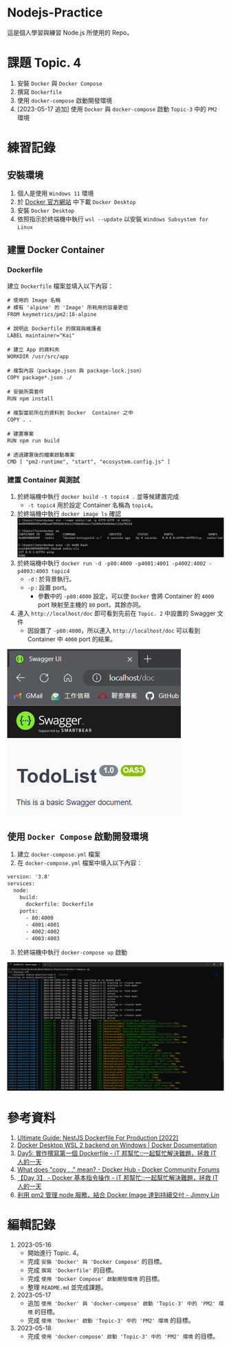 # Nodejs-Practice
這是個人學習與練習 Node.js 所使用的 Repo。

# 課題 Topic. 4
1. 安裝 `Docker` 與 `Docker Compose`
2. 撰寫 `Dockerfile`
3. 使用 `docker-compose` 啟動開發環境
4. [2023-05-17 追加] 使用 `Docker` 與 `docker-compose` 啟動 `Topic-3` 中的 `PM2` 環境

# 練習記錄
## 安裝環境
1. 個人是使用 `Windows 11` 環境
2. 於 [Docker 官方網站](https://www.docker.com/) 中下載 `Docker Desktop`
3. 安裝 `Docker Desktop`
4. 依照指示於終端機中執行 `wsl --update` 以安裝 `Windows Subsystem for Linux`

## 建置 Docker Container
### Dockerfile
建立 `Dockerfile` 檔案並填入以下內容：
```
# 使用的 Image 名稱
# 標有 'alpine' 的 'Image' 所耗用的容量更低
FROM keymetrics/pm2:18-alpine

# 說明此 Dockerfile 的撰寫與維護者
LABEL maintainer="Kai"

# 建立 App 的資料夾
WORKDIR /usr/src/app

# 複製內容（package.json 與 package-lock.json）
COPY package*.json ./

# 安裝所需套件
RUN npm install

# 複製當前所在的資料到 Docker  Container 之中
COPY . .

# 建置專案
RUN npm run build

# 透過建置後的檔案啟動專案
CMD [ "pm2-runtime", "start", "ecosystem.config.js" ]
```

### 建置 Container 與測試
1. 於終端機中執行 `docker build -t topic4 .` 並等候建置完成
    - `-t topic4` 用於設定 Container 名稱為 `topic4`。
2. 於終端機中執行 `docker image ls` 確認
![Docker  Container 建置結果](Image/01.png)
3. 於終端機中執行 `docker run -d -p80:4000 -p4001:4001 -p4002:4002 -p4003:4003 topic4`
    - `-d` : 於背景執行。
    - `-p` : 設置 port。
        - 參數中的 `-p80:4000` 設定，可以使 `Docker` 會將 Container 的 `4000` port 映射至主機的 `80` port，其餘亦同。
4. 連入 `http://localhost/doc` 即可看到先前在 `Topic. 2` 中設置的 Swagger 文件
    - 因設置了 `-p80:4000`，所以連入 `http://localhost/doc` 可以看到 Container 中 `4000` port 的結果。

![連入透過 Docker 啟動的專案](Image/02.png)

## 使用 `Docker Compose` 啟動開發環境
1. 建立 `docker-compose.yml` 檔案
2. 在 `docker-compose.yml` 檔案中填入以下內容：
```
version: '3.8'
services:
  node:
    build:
      dockerfile: Dockerfile
    ports:
      - 80:4000
      - 4001:4001
      - 4002:4002
      - 4003:4003
```
3. 於終端機中執行 `docker-compose up` 啟動

![使用 Docker Compose 啟動成功](Image/03.png)

# 參考資料
1. [Ultimate Guide: NestJS Dockerfile For Production [2022]](https://www.tomray.dev/nestjs-docker-production)
2. [Docker Desktop WSL 2 backend on Windows | Docker Documentation](https://docs.docker.com/desktop/windows/wsl/)
3. [Day5: 實作撰寫第一個 Dockerfile - iT 邦幫忙::一起幫忙解決難題，拯救 IT 人的一天](https://ithelp.ithome.com.tw/articles/10191016)
4. [What does "copy . ." mean? - Docker Hub - Docker Community Forums](https://forums.docker.com/t/what-does-copy-mean/74121/6)
5. [【Day 3】 -  Docker 基本指令操作 - iT 邦幫忙::一起幫忙解決難題，拯救 IT 人的一天](https://ithelp.ithome.com.tw/articles/10186431)
6. [利用 pm2 管理 node 服務，結合 Docker Image 達到持續交付 - Jimmy Lin](https://jimmylin212.github.io/post/0008_cicd_with_docker_pm2/)

# 編輯記錄
1. 2023-05-16
    - 開始進行 Topic. 4。
    - 完成 `安裝 'Docker' 與 'Docker Compose'` 的目標。
    - 完成 `撰寫 'Dockerfile'` 的目標。
    - 完成 `使用 'Docker Compose' 啟動開發環境` 的目標。
    - 整理 `README.md` 並完成課題。
2. 2023-05-17
    - 追加 `使用 'Docker' 與 'docker-compose' 啟動 'Topic-3' 中的 'PM2' 環境` 的目標。
    - 完成 `使用 'Docker' 啟動 'Topic-3' 中的 'PM2' 環境` 的目標。
3. 2023-05-18
    - 完成 `使用 'docker-compose' 啟動 'Topic-3' 中的 'PM2' 環境` 的目標。